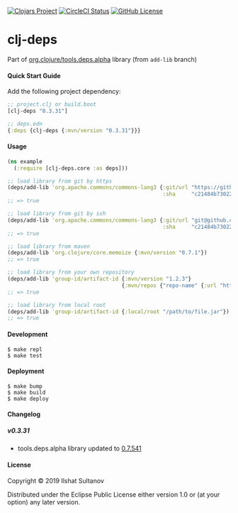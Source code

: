[![Clojars Project](https://img.shields.io/clojars/v/clj-deps.svg)](https://clojars.org/clj-deps)
[![CircleCI Status](https://circleci.com/gh/just-sultanov/clj-deps.svg?style=shield)](https://circleci.com/gh/just-sultanov/clj-deps)
[![GitHub License](https://img.shields.io/badge/license-EPL-green.svg)](https://github.com/just-sultanov/clj-deps/blob/master/LICENSE)

# clj-deps

Part of [org.clojure/tools.deps.alpha](https://github.com/clojure/tools.deps.alpha) library (from `add-lib` branch)


#### Quick Start Guide

Add the following project dependency:

```clojure
;; project.clj or build.boot
[clj-deps "0.3.31"]

;; deps.edn
{:deps {clj-deps {:mvn/version "0.3.31"}}}
```



#### Usage

```clojure
(ns example
  (:require [clj-deps.core :as deps]))

;; load library from git by https
(deps/add-lib 'org.apache.commons/commons-lang3 {:git/url "https://github.com/apache/commons-lang.git"
                                                 :sha     "c21484b730221bc87ca26553155350292aa30f0d"})
;; => true

;; load library from git by ssh
(deps/add-lib 'org.apache.commons/commons-lang3 {:git/url "git@github.com:apache/commons-lang.git"
                                                 :sha     "c21484b730221bc87ca26553155350292aa30f0d"})
;; => true

;; load library from maven
(deps/add-lib 'org.clojure/core.memoize {:mvn/version "0.7.1"})  
;; => true

;; load library from your own repository
(deps/add-lib 'group-id/artifact-id {:mvn/version "1.2.3"}
                                    {:mvn/repos {"repo-name" {:url "https://repo.org"}}})
;; => true

;; load library from local root
(deps/add-lib 'group-id/artifact-id {:local/root "/path/to/file.jar"})                             
;; => true
```



#### Development
    $ make repl
    $ make test



#### Deployment
    $ make bump
    $ make build
    $ make deploy



#### Changelog

##### v0.3.31
- tools.deps.alpha library updated to [0.7.541](https://github.com/clojure/tools.deps.alpha/blob/master/CHANGELOG.md)



#### License

Copyright © 2019 Ilshat Sultanov

Distributed under the Eclipse Public License either version 1.0 or (at your option) any later version.
